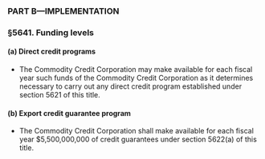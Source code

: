 ### PART B—IMPLEMENTATION

### §5641. Funding levels
#### (a) Direct credit programs
* The Commodity Credit Corporation may make available for each fiscal year such funds of the Commodity Credit Corporation as it determines necessary to carry out any direct credit program established under section 5621 of this title.

#### (b) Export credit guarantee program
* The Commodity Credit Corporation shall make available for each fiscal year $5,500,000,000 of credit guarantees under section 5622(a) of this title.